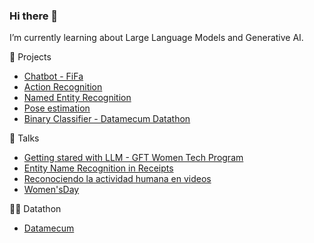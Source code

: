 ### Hi there 👋
I’m currently learning about Large Language Models and Generative AI.  

🧪 Projects
- [Chatbot - FiFa](https://github.com/pilarcode/Fifa)
- [Action Recognition](https://github.com/pilarcode/action-recognition-in-videos)
- [Named Entity Recognition](https://github.com/pilarcode/receipt-ocr)
- [Pose estimation](https://github.com/pilarcode/pose_estimation)
- [Binary Classifier - Datamecum Datathon](https://github.com/pilarcode/arandanos)


📢 Talks
- [Getting stared with LLM - GFT Women Tech Program](https://github.com/pilarcode/pilarcode/blob/main/GenerativeAI_with_LLMS_WomenTechProgram_Talk_2023_PilarMadariaga.pdf)
- [Entity Name Recognition in Receipts](https://github.com/pilarcode/receipt-ocr/blob/main/Presentacion.pdf)
- [Reconociendo la actividad humana en videos](https://github.com/pilarcode/action-recognition-in-videos/blob/master/docs/Presentacion_TFM_Unir_PilarMadariaga.pdf)
- [Women'sDay](https://github.com/pilarcode/pilarcode/blob/main/WomensDay_2022_Alicante.pdf)

👩‍💻 Datathon
- [Datamecum](https://github.com/pilarcode/arandanos/blob/main/datathon_datamecum.pdf)
<!--

<h2> 💻 I'm working as Data Engineer but I do some other stuff too!</h2>
<p align="center">
  <img src="https://github.com/pilarcode/pilarcode/blob/main/images/tools.png">
</p>


-->
